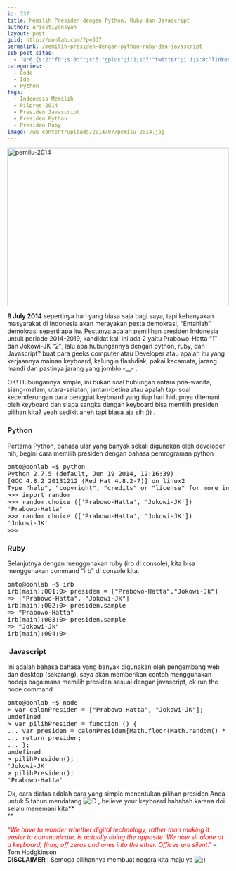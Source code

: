 ```yaml
---
id: 337
title: Memilih Presiden dengan Python, Ruby dan Javascript
author: ariestiyansyah
layout: post
guid: http://oonlab.com/?p=337
permalink: /memilih-presiden-dengan-python-ruby-dan-javascript
ssb_post_sites:
  - 'a:6:{s:2:"fb";s:0:"";s:5:"gplus";i:1;s:7:"twitter";i:1;s:8:"linkedin";i:1;s:9:"pineterst";N;s:6:"reddit";N;}'
categories:
  - Code
  - Ide
  - Python
tags:
  - Indonesia Memilih
  - Pilpres 2014
  - Presiden Javascript
  - Presiden Python
  - Presiden Ruby
image: /wp-content/uploads/2014/07/pemilu-2014.jpg
---
```

[<img class="aligncenter size-full wp-image-340" src="http://oonlab.com/wp-content/uploads/2014/07/pemilu-2014.jpg" alt="pemilu-2014" width="504" height="360" />][1]

**9 July 2014** sepertinya hari yang biasa saja bagi saya, tapi kebanyakan masyarakat di Indonesia akan merayakan pesta demokrasi, &#8220;Entahlah&#8221; demokrasi seperti apa itu. Pestanya adalah pemilihan presiden Indonesia untuk periode 2014-2019, kandidat kali ini ada 2 yaitu Prabowo-Hatta &#8220;1&#8243; dan Jokowi-JK &#8220;2&#8243;, lalu apa hubungannya dengan python, ruby, dan Javascript? buat para geeks computer atau Developer atau apalah itu yang kerjaannya mainan keyboard, kalungin flashdisk, pakai kacamata, jarang mandi dan pastinya jarang yang jomblo -__- .

OK! Hubungannya simple, ini bukan soal hubungan antara pria-wanita, siang-malam, utara-selatan, jantan-betina atau apalah tapi soal kecenderungan para penggiat keyboard yang tiap hari hidupnya ditemani oleh keyboard dan siapa sangka dengan keyboard bisa memilih presiden pilihan kita? yeah sedikit aneh tapi biasa aja sih ;)) .

### Python

Pertama Python, bahasa ular yang banyak sekali digunakan oleh developer nih, begini cara memilih presiden dengan bahasa pemrograman python

<pre class="lang:default decode:true ">onto@oonlab ~$ python
Python 2.7.5 (default, Jun 19 2014, 12:16:39) 
[GCC 4.8.2 20131212 (Red Hat 4.8.2-7)] on linux2
Type "help", "copyright", "credits" or "license" for more information.
&gt;&gt;&gt; import random
&gt;&gt;&gt; random.choice (['Prabowo-Hatta', 'Jokowi-JK'])
'Prabowo-Hatta'
&gt;&gt;&gt; random.choice (['Prabowo-Hatta', 'Jokowi-JK'])
'Jokowi-JK'
&gt;&gt;&gt; 
</pre>

### Ruby

Selanjutnya dengan menggunakan ruby (irb di console), kita bisa menggunakan command &#8220;irb&#8221; di console kita.

<pre class="lang:default decode:true ">onto@oonlab ~$ irb
irb(main):001:0&gt; presiden = ["Prabowo-Hatta","Jokowi-Jk"]
=&gt; ["Prabowo-Hatta", "Jokowi-Jk"]
irb(main):002:0&gt; presiden.sample
=&gt; "Prabowo-Hatta"
irb(main):003:0&gt; presiden.sample
=&gt; "Jokowi-Jk"
irb(main):004:0&gt;</pre>

###  Javascript

Ini adalah bahasa bahasa yang banyak digunakan oleh pengembang web dan desktop (sekarang), saya akan memberikan contoh menggunakan nodejs bagaimana memilih presiden sesuai dengan javascript, ok run the node command

<pre class="lang:default decode:true ">onto@oonlab ~$ node
&gt; var calonPresiden = ["Prabowo-Hatta", "Jokowi-JK"];
undefined
&gt; var pilihPresiden = function () {
... var presiden = calonPresiden[Math.floor(Math.random() * 2)];
... return presiden;
... };
undefined
&gt; pilihPresiden();
'Jokowi-JK'
&gt; pilihPresiden();
'Prabowo-Hatta'</pre>

Ok, cara diatas adalah cara yang simple menentukan pilihan presiden Anda untuk 5 tahun mendatang <img src="https://oonlab.com/wp-includes/images/smilies/icon_biggrin.gif" alt=":D" class="wp-smiley" /> , believe your keyboard hahahah karena doi selalu menemani kita**  
**

<div class="copy-paste-block">
  <span style="color: #ff0000;"><em><span class="bqQuoteLink">&#8220;We have to wonder whether digital technology, rather than making it easier to communicate, is actually doing the opposite. We now sit alone at a keyboard, firing off zeros and ones into the ether. Offices are silent</span></em>.&#8221;</span> &#8211; Tom Hodgkinson
</div>

<div class="copy-paste-block">
</div>

<div class="copy-paste-block">
  <strong>DISCLAIMER</strong> : Semoga pilihannya membuat negara kita maju ya <img src="https://oonlab.com/wp-includes/images/smilies/icon_wink.gif" alt=";)" class="wp-smiley" />
</div>

&nbsp;

&nbsp;

 [1]: http://oonlab.com/wp-content/uploads/2014/07/pemilu-2014.jpg